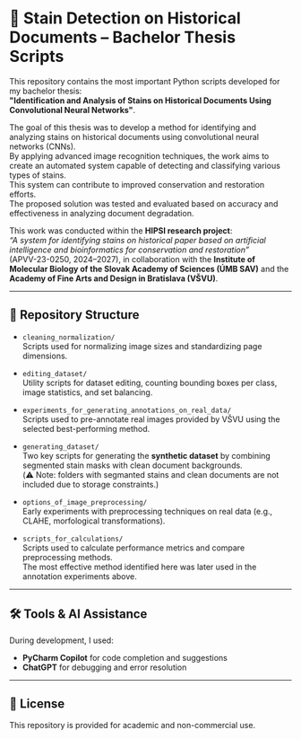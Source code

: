 # 🧠 Stain Detection on Historical Documents – Bachelor Thesis Scripts

This repository contains the most important Python scripts developed for my bachelor thesis:  
**"Identification and Analysis of Stains on Historical Documents Using Convolutional Neural Networks"**.

The goal of this thesis was to develop a method for identifying and analyzing stains on historical documents using convolutional neural networks (CNNs).  
By applying advanced image recognition techniques, the work aims to create an automated system capable of detecting and classifying various types of stains.  
This system can contribute to improved conservation and restoration efforts.  
The proposed solution was tested and evaluated based on accuracy and effectiveness in analyzing document degradation.

This work was conducted within the **HIPSI research project**:  
*“A system for identifying stains on historical paper based on artificial intelligence and bioinformatics for conservation and restoration”*  
(APVV-23-0250, 2024–2027), in collaboration with the **Institute of Molecular Biology of the Slovak Academy of Sciences (ÚMB SAV)** and the **Academy of Fine Arts and Design in Bratislava (VŠVU)**.

---

## 📁 Repository Structure

- `cleaning_normalization/`  
  Scripts used for normalizing image sizes and standardizing page dimensions.

- `editing_dataset/`  
  Utility scripts for dataset editing, counting bounding boxes per class, image statistics, and set balancing.

- `experiments_for_generating_annotations_on_real_data/`  
  Scripts used to pre-annotate real images provided by VŠVU using the selected best-performing method.

- `generating_dataset/`  
  Two key scripts for generating the **synthetic dataset** by combining segmented stain masks with clean document backgrounds.  
  (⚠️ Note: folders with segmanted stains and clean documents are not included due to storage constraints.)

- `options_of_image_preprocessing/`  
  Early experiments with preprocessing techniques on real data (e.g., CLAHE, morfological transformations).

- `scripts_for_calculations/`  
  Scripts used to calculate performance metrics and compare preprocessing methods.  
  The most effective method identified here was later used in the annotation experiments above.

---

## 🛠 Tools & AI Assistance

During development, I used:
- **PyCharm Copilot** for code completion and suggestions
- **ChatGPT** for debugging and error resolution

---

## 📄 License

This repository is provided for academic and non-commercial use.

